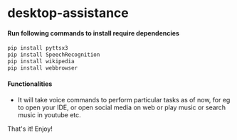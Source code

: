 # desktop-assistance


#### Run following commands to install require dependencies
```bash
pip install pyttsx3
pip install SpeechRecognition
pip install wikipedia
pip install webbrowser
```
#### Functionalities
 - It will take voice commands to perform particular tasks as of now, for eg to open your IDE, or open social media on web or play music or search music in youtube etc.
 
That's it! Enjoy!

